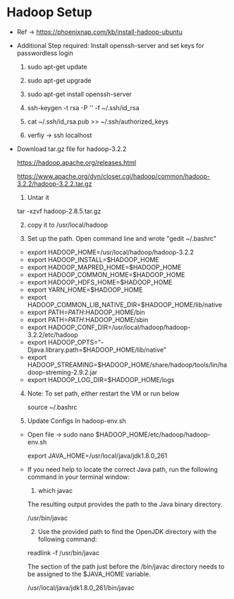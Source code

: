 # Hadoop Setup 

- Ref -> https://phoenixnap.com/kb/install-hadoop-ubuntu
  
- Additional Step required: Install openssh-server and set keys for passwordless login
  1. sudo apt-get update
  2. sudo apt-get upgrade
  3. sudo apt-get install openssh-server

  4. ssh-keygen -t rsa -P '' -f ~/.ssh/id_rsa
  5. cat ~/.ssh/id_rsa.pub >> ~/.ssh/authorized_keys

  6. verfiy -> ssh localhost
  
- Download tar.gz file for hadoop-3.2.2

   https://hadoop.apache.org/releases.html
  
   https://www.apache.org/dyn/closer.cgi/hadoop/common/hadoop-3.2.2/hadoop-3.2.2.tar.gz


  1. Untar it 
    
	tar -xzvf hadoop-2.8.5.tar.gz

  2. copy it to /usr/local/hadoop

  3. Set up the path. Open command line and wrote "gedit ~/.bashrc"
  
    - export HADOOP_HOME=/usr/local/hadoop/hadoop-3.2.2
	- export HADOOP_INSTALL=$HADOOP_HOME
	- export HADOOP_MAPRED_HOME=$HADOOP_HOME
	- export HADOOP_COMMON_HOME=$HADOOP_HOME
	- export HADOOP_HDFS_HOME=$HADOOP_HOME
	- export YARN_HOME=$HADOOP_HOME
	- export HADOOP_COMMON_LIB_NATIVE_DIR=$HADOOP_HOME/lib/native
	- export PATH=$PATH:$HADOOP_HOME/bin
	- export PATH=$PATH:$HADOOP_HOME/sbin
	- export HADOOP_CONF_DIR=/usr/local/hadoop/hadoop-3.2.2/etc/hadoop
	- export HADOOP_OPTS="-Djava.library.path=$HADOOP_HOME/lib/native"
	- export HADOOP_STREAMING=$HADOOP_HOME/share/hadoop/tools/lin/hadoop-streming-2.9.2.jar
	- export HADOOP_LOG_DIR=$HADOOP_HOME/logs  
	
  4. Note: To set path, either restart the VM or run below

		source ~/.bashrc	
		
  5. Update Configs In hadoop-env.sh
    
	- Open file -> sudo nano $HADOOP_HOME/etc/hadoop/hadoop-env.sh   
	
	  export JAVA_HOME=/usr/local/java/jdk1.8.0_261
	

    - If you need help to locate the correct Java path, run the following command in your terminal window:

      1. which javac
     
	  The resulting output provides the path to the Java binary directory.

      /usr/bin/javac
      
	  2. Use the provided path to find the OpenJDK directory with the following command:

      readlink -f /usr/bin/javac
      
	  The section of the path just before the /bin/javac directory needs to be assigned to the $JAVA_HOME variable.
 
      /usr/local/java/jdk1.8.0_261/bin/javac
	